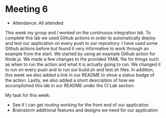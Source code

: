 # Meeting 6

- Attendance: All attended

This week my group and I worked on the continuous integration lab. To complete this lab we used Github actions in order to automatically deploy and test our application on every push to our repository. I have used some Github actions before but found it very informative to work through an example from the start. We started by using an example Github action for Node.js. We made a few changes to the provided YAML file for things such as when to run the action and what it is actually going to run. We changed it to run on every push and to run our build.sh and test.sh files. In addition, this week we also added a link in our README to show a status badge of the action. Lastly, we also added a short description of how we accomplished this lab in our README under the CI Lab section.

My task for this week:

- See if I can get routing working for the front end of our application
- Brainstorm additional features and designs we need for our application





